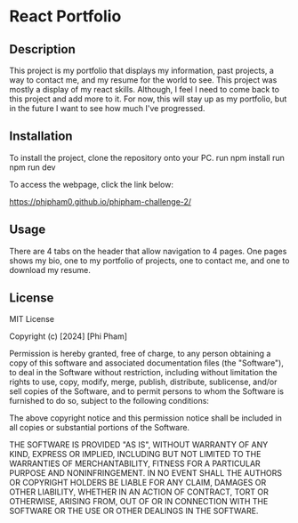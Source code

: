 # React Portfolio

## Description

This project is my portfolio that displays my information, past projects, a way to contact me, and my resume for the world to see. This project was mostly a display of my react skills. Although, I feel I need to come back to this project and add more to it. For now, this will stay up as my portfolio, but in the future I want to see how much I've progressed.

## Installation

To install the project, clone the repository onto your PC.
run npm install
run npm run dev

To access the webpage, click the link below:

https://phipham0.github.io/phipham-challenge-2/

## Usage

There are 4 tabs on the header that allow navigation to 4 pages. One pages shows my bio, one to my portfolio of projects, one to contact me, and one to download my resume.


## License

MIT License

Copyright (c) [2024] [Phi Pham]

Permission is hereby granted, free of charge, to any person obtaining a copy
of this software and associated documentation files (the "Software"), to deal
in the Software without restriction, including without limitation the rights
to use, copy, modify, merge, publish, distribute, sublicense, and/or sell
copies of the Software, and to permit persons to whom the Software is
furnished to do so, subject to the following conditions:

The above copyright notice and this permission notice shall be included in all
copies or substantial portions of the Software.

THE SOFTWARE IS PROVIDED "AS IS", WITHOUT WARRANTY OF ANY KIND, EXPRESS OR
IMPLIED, INCLUDING BUT NOT LIMITED TO THE WARRANTIES OF MERCHANTABILITY,
FITNESS FOR A PARTICULAR PURPOSE AND NONINFRINGEMENT. IN NO EVENT SHALL THE
AUTHORS OR COPYRIGHT HOLDERS BE LIABLE FOR ANY CLAIM, DAMAGES OR OTHER
LIABILITY, WHETHER IN AN ACTION OF CONTRACT, TORT OR OTHERWISE, ARISING FROM,
OUT OF OR IN CONNECTION WITH THE SOFTWARE OR THE USE OR OTHER DEALINGS IN THE
SOFTWARE.
